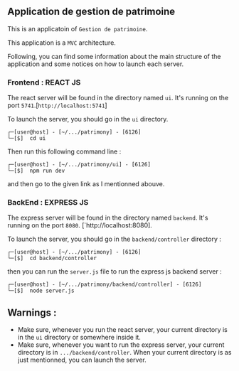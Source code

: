 ## Application de gestion de patrimoine

This is an applicatoin of `Gestion de patrimoine`.

This application is a `MVC` architecture.

Following, you can find some information about the main structure of the application and some notices on how to launch each server.

### Frontend : REACT JS

The react server will be found in the directory named `ui`. It's running on the port `5741`.[`http://localhost:5741`]

To launch the server, you should go in the `ui` directory. 
    
    ┌─[user@host] - [~/.../patrimony] - [6126]
    └─[$]  cd ui

Then run this following command line :

    ┌─[user@host] - [~/.../patrimony/ui] - [6126]
    └─[$]  npm run dev

and then go to the given link as I mentionned abouve.

### BackEnd : EXPRESS JS

The express server will be found in the directory named `backend`. It's running on the port `8080`. [`http://localhost:8080].

To launch the server, you should go in the `backend/controller` directory :

    ┌─[user@host] - [~/.../patrimony] - [6126]
    └─[$]  cd backend/controller


then you can run the `server.js` file to run the express js backend server :

    ┌─[user@host] - [~/.../patrimony/backend/controller] - [6126]
    └─[$]  node server.js


## Warnings :

-   Make sure, whenever you run the react server, your current directory is in the `ui` directory or somewhere inside it.
-   Make sure, whenever you want to run the express server, your current directory is in `.../backend/controller`. When your current directory is as just mentionned, you can launch the server.




